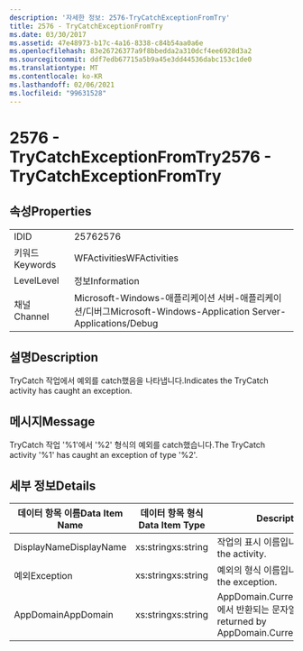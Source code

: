 ```yaml
---
description: '자세한 정보: 2576-TryCatchExceptionFromTry'
title: 2576 - TryCatchExceptionFromTry
ms.date: 03/30/2017
ms.assetid: 47e48973-b17c-4a16-8338-c84b54aa0a6e
ms.openlocfilehash: 83e26726377a9f8bbedda2a310dcf4ee6928d3a2
ms.sourcegitcommit: ddf7edb67715a5b9a45e3dd44536dabc153c1de0
ms.translationtype: MT
ms.contentlocale: ko-KR
ms.lasthandoff: 02/06/2021
ms.locfileid: "99631528"
---
```

# <a name="2576---trycatchexceptionfromtry"></a><span data-ttu-id="2f55c-103">2576 - TryCatchExceptionFromTry</span><span class="sxs-lookup"><span data-stu-id="2f55c-103">2576 - TryCatchExceptionFromTry</span></span>

## <a name="properties"></a><span data-ttu-id="2f55c-104">속성</span><span class="sxs-lookup"><span data-stu-id="2f55c-104">Properties</span></span>  
  
|||  
|-|-|  
|<span data-ttu-id="2f55c-105">ID</span><span class="sxs-lookup"><span data-stu-id="2f55c-105">ID</span></span>|<span data-ttu-id="2f55c-106">2576</span><span class="sxs-lookup"><span data-stu-id="2f55c-106">2576</span></span>|  
|<span data-ttu-id="2f55c-107">키워드</span><span class="sxs-lookup"><span data-stu-id="2f55c-107">Keywords</span></span>|<span data-ttu-id="2f55c-108">WFActivities</span><span class="sxs-lookup"><span data-stu-id="2f55c-108">WFActivities</span></span>|  
|<span data-ttu-id="2f55c-109">Level</span><span class="sxs-lookup"><span data-stu-id="2f55c-109">Level</span></span>|<span data-ttu-id="2f55c-110">정보</span><span class="sxs-lookup"><span data-stu-id="2f55c-110">Information</span></span>|  
|<span data-ttu-id="2f55c-111">채널</span><span class="sxs-lookup"><span data-stu-id="2f55c-111">Channel</span></span>|<span data-ttu-id="2f55c-112">Microsoft-Windows-애플리케이션 서버-애플리케이션/디버그</span><span class="sxs-lookup"><span data-stu-id="2f55c-112">Microsoft-Windows-Application Server-Applications/Debug</span></span>|  
  
## <a name="description"></a><span data-ttu-id="2f55c-113">설명</span><span class="sxs-lookup"><span data-stu-id="2f55c-113">Description</span></span>  

 <span data-ttu-id="2f55c-114">TryCatch 작업에서 예외를 catch했음을 나타냅니다.</span><span class="sxs-lookup"><span data-stu-id="2f55c-114">Indicates the TryCatch activity has caught an exception.</span></span>  
  
## <a name="message"></a><span data-ttu-id="2f55c-115">메시지</span><span class="sxs-lookup"><span data-stu-id="2f55c-115">Message</span></span>  

 <span data-ttu-id="2f55c-116">TryCatch 작업 '%1'에서 '%2' 형식의 예외를 catch했습니다.</span><span class="sxs-lookup"><span data-stu-id="2f55c-116">The TryCatch activity '%1' has caught an exception of type '%2'.</span></span>  
  
## <a name="details"></a><span data-ttu-id="2f55c-117">세부 정보</span><span class="sxs-lookup"><span data-stu-id="2f55c-117">Details</span></span>  
  
|<span data-ttu-id="2f55c-118">데이터 항목 이름</span><span class="sxs-lookup"><span data-stu-id="2f55c-118">Data Item Name</span></span>|<span data-ttu-id="2f55c-119">데이터 항목 형식</span><span class="sxs-lookup"><span data-stu-id="2f55c-119">Data Item Type</span></span>|<span data-ttu-id="2f55c-120">Description</span><span class="sxs-lookup"><span data-stu-id="2f55c-120">Description</span></span>|  
|--------------------|--------------------|-----------------|  
|<span data-ttu-id="2f55c-121">DisplayName</span><span class="sxs-lookup"><span data-stu-id="2f55c-121">DisplayName</span></span>|<span data-ttu-id="2f55c-122">xs:string</span><span class="sxs-lookup"><span data-stu-id="2f55c-122">xs:string</span></span>|<span data-ttu-id="2f55c-123">작업의 표시 이름입니다.</span><span class="sxs-lookup"><span data-stu-id="2f55c-123">The display name of the activity.</span></span>|  
|<span data-ttu-id="2f55c-124">예외</span><span class="sxs-lookup"><span data-stu-id="2f55c-124">Exception</span></span>|<span data-ttu-id="2f55c-125">xs:string</span><span class="sxs-lookup"><span data-stu-id="2f55c-125">xs:string</span></span>|<span data-ttu-id="2f55c-126">예외의 형식 이름입니다.</span><span class="sxs-lookup"><span data-stu-id="2f55c-126">The type name of the exception.</span></span>|  
|<span data-ttu-id="2f55c-127">AppDomain</span><span class="sxs-lookup"><span data-stu-id="2f55c-127">AppDomain</span></span>|<span data-ttu-id="2f55c-128">xs:string</span><span class="sxs-lookup"><span data-stu-id="2f55c-128">xs:string</span></span>|<span data-ttu-id="2f55c-129">AppDomain.CurrentDomain.FriendlyName에서 반환되는 문자열입니다.</span><span class="sxs-lookup"><span data-stu-id="2f55c-129">The string returned by AppDomain.CurrentDomain.FriendlyName.</span></span>|
